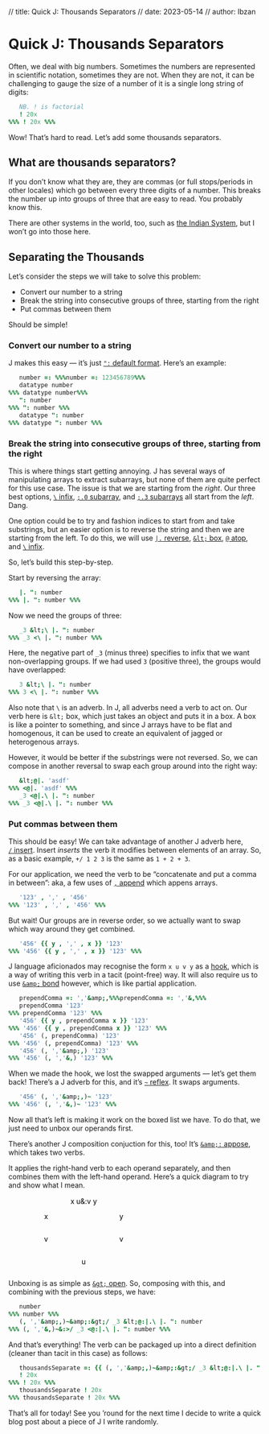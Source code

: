 // title: Quick J: Thousands Separators
// date: 2023-05-14
// author: Ibzan

# Quick J: Thousands Separators

Often, we deal with big numbers.
Sometimes the numbers are represented in scientific notation, sometimes they are not.
When they are not, it can be challenging to gauge the size of a number of it is a single long string of digits:

```j
   NB. ! is factorial
   ! 20x
%%% ! 20x %%%
```

Wow!
That&rsquo;s hard to read.
Let&rsquo;s add some thousands separators.

## What are thousands separators?

If you don&rsquo;t know what they are, they are commas (or full stops/periods in other locales) which go between every three digits of a number.
This breaks the number up into groups of three that are easy to read.
You probably know this.

There are other systems in the world, too, such as [the Indian System][Indian Numbering], but I won&rsquo;t go into those here.

## Separating the Thousands

Let&rsquo;s consider the steps we will take to solve this problem:

- Convert our number to a string
- Break the string into consecutive groups of three, starting from the right
- Put commas between them

Should be simple!

### Convert our number to a string

J makes this easy &mdash; it&rsquo;s just [`":`&nbsp;default format][nuvoc-default-format].
Here&rsquo;s an example:

```j
   number =: %%%number =: 123456789%%%
   datatype number
%%% datatype number%%%
   ": number
%%% ": number %%%
   datatype ": number
%%% datatype ": number %%%
```

### Break the string into consecutive groups of three, starting from the right

This is where things start getting annoying.
J has several ways of manipulating arrays to extract subarrays, but none of them are quite perfect for this use case.
The issue is that we are starting from the _right_.
Our three best options, [`\`&nbsp;infix][nuvoc-infix], [`;.0`&nbsp;subarray][nuvoc-subarray], and [`;.3`&nbsp;subarrays][nuvoc-subarrays] all start from the _left_.
Dang.

One option could be to try and fashion indices to start from and take substrings, but an easier option is to reverse the string and then we are starting from the left.
To do this, we will use [`|.`&nbsp;reverse][nuvoc-reverse], [`&lt;`&nbsp;box][nuvoc-box], [`@`&nbsp;atop][nuvoc-atop], and [`\`&nbsp;infix][nuvoc-infix].

So, let&rsquo;s build this step-by-step.

Start by reversing the array:

```j
   |. ": number
%%% |. ": number %%%
```

Now we need the groups of three:

```j
   _3 &lt;\ |. ": number
%%% _3 <\ |. ": number %%%
```

Here, the negative part of `_3` (minus three) specifies to infix that we want non-overlapping groups.
If we had used `3` (positive three), the groups would have overlapped:

```j
   3 &lt;\ |. ": number
%%% 3 <\ |. ": number %%%
```

Also note that `\` is an adverb.
In J, all adverbs need a verb to act on.
Our verb here is `&lt;` box, which just takes an object and puts it in a box.
A box is like a pointer to something, and since J arrays have to be flat and homogenous, it can be used to create an equivalent of jagged or heterogenous arrays.

However, it would be better if the substrings were not reversed.
So, we can compose in another reversal to swap each group around into the right way:

```j
   &lt;@|. 'asdf'
%%% <@|. 'asdf' %%%
   _3 <@|.\ |. ": number
%%% _3 <@|.\ |. ": number %%%
```

### Put commas between them

This should be easy!
We can take advantage of another J adverb here, [`/`&nbsp;insert][nuvoc-insert].
Insert _inserts_ the verb it modifies between elements of an array.
So, as a basic example, `+/ 1 2 3` is the same as `1 + 2 + 3`.

For our application, we need the verb to be &ldquo;concatenate and put a comma in between&rdquo;: aka, a few uses of [`,`&nbsp;append][nuvoc-append] which appens arrays.

```j
   '123' , ',' , '456'
%%% '123' , ',' , '456' %%%
```

But wait!
Our groups are in reverse order, so we actually want to swap which way around they get combined.

```j
   '456' {{ y , ',' , x }} '123'
%%% '456' {{ y , ',' , x }} '123' %%%
```

J language aficionados may recognise the form `x u v y` as a [hook][nuvoc-hook], which is a way of writing this verb in a tacit (point-free) way.
It will also require us to use [`&amp;`&nbsp;bond][nuvoc-bond] however, which is like partial application.

```j
   prependComma =: ','&amp;,%%%prependComma =: ','&,%%%
   prependComma '123'
%%% prependComma '123' %%%
   '456' {{ y , prependComma x }} '123'
%%% '456' {{ y , prependComma x }} '123' %%%
   '456' (, prependComma) '123'
%%% '456' (, prependComma) '123' %%%
   '456' (, ','&amp;,) '123'
%%% '456' (, ','&,) '123' %%%
```

When we made the hook, we lost the swapped arguments &mdash; let&rsquo;s get them back!
There&rsquo;s a J adverb for this, and it&rsquo;s [`~`&nbsp;reflex][nuvoc-reflex].
It swaps arguments.

```j
   '456' (, ','&amp;,)~ '123'
%%% '456' (, ','&,)~ '123' %%%
```

Now all that&rsquo;s left is making it work on the boxed list we have.
To do that, we just need to unbox our operands first.

There&rsquo;s another J composition conjuction for this, too!
It&rsquo;s [`&amp;:`&nbsp;appose][nuvoc-appose], which takes two verbs.

It applies the right-hand verb to each operand separately, and then combines them with the left-hand operand.
Here&rsquo;s a quick diagram to try and show what I mean.

<svg xmlns="http://www.w3.org/2000/svg" xmlns:xlink="http://www.w3.org/1999/xlink">
  <text x="50%" y="10%" text-anchor="middle">x u&amp;:v y</text>
  <text x="25%" y="30%" text-anchor="middle">x</text>
  <text x="75%" y="30%" text-anchor="middle">y</text>
  <text x="25%" y="60%" text-anchor="middle">v</text>
  <text x="75%" y="60%" text-anchor="middle">v</text>
  <text x="50%" y="90%" text-anchor="middle">u</text>
  <line x1="25%" x2="25%" y1="35%" y2="50%"/>
  <line x1="75%" x2="75%" y1="35%" y2="50%"/>
  <line x1="25%" x2="48%" y1="65%" y2="80%"/>
  <line x1="75%" x2="52%" y1="65%" y2="80%"/>
</svg>

Unboxing is as simple as [`&gt;`&nbsp;open][nuvoc-open].
So, composing with this, and combining with the previous steps, we have:

```j
   number
%%% number %%%
   (, ','&amp;,)~&amp;:&gt;/ _3 &lt;@:|.\ |. ": number
%%% (, ','&,)~&:>/ _3 <@:|.\ |. ": number %%%
```

And that&rsquo;s everything!
The verb can be packaged up into a direct definition (cleaner than tacit in this case) as follows:


```j
   thousandsSeparate =: {{ (, ','&amp;,)~&amp;:&gt;/ _3 &lt;@:|.\ |. ": y }}%%% thousandsSeparate =: {{ (, ','&,)~&:>/ _3 <@:|.\ |. ": y }} %%%
   ! 20x
%%% ! 20x %%%
   thousandsSeparate ! 20x
%%% thousandsSeparate ! 20x %%%
```

That&rsquo;s all for today!
See you &rsquo;round for the next time I decide to write a quick blog post about a piece of J I write randomly.

[Indian Numbering]: https://en.wikipedia.org/wiki/Indian_numbering_system
[nuvoc-append]: https://code2.jsoftware.com/wiki/Vocabulary/comma#dyadic
[nuvoc-appose]: https://code2.jsoftware.com/wiki/Vocabulary/ampco
[nuvoc-atop]: https://code2.jsoftware.com/wiki/Vocabulary/at
[nuvoc-bond]: https://code2.jsoftware.com/wiki/Vocabulary/amp
[nuvoc-box]: https://code2.jsoftware.com/wiki/Vocabulary/lt
[nuvoc-default-format]: https://code2.jsoftware.com/wiki/Vocabulary/quoteco
[nuvoc-hook]: https://code2.jsoftware.com/wiki/Vocabulary/hook
[nuvoc-infix]: https://code2.jsoftware.com/wiki/Vocabulary/bslash#dyadic
[nuvoc-insert]: https://code2.jsoftware.com/wiki/Vocabulary/slash
[nuvoc-open]: https://code2.jsoftware.com/wiki/Vocabulary/gt
[nuvoc-reflex]: https://code2.jsoftware.com/wiki/Vocabulary/tilde
[nuvoc-reverse]: https://code2.jsoftware.com/wiki/Vocabulary/bardot
[nuvoc-subarray]: https://code2.jsoftware.com/wiki/Vocabulary/semidot0#dyadic
[nuvoc-subarrays]: https://code2.jsoftware.com/wiki/Vocabulary/semidot3#dyadic
